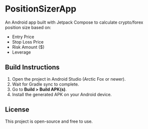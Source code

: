 # PositionSizerApp

An Android app built with Jetpack Compose to calculate crypto/forex position size based on:
- Entry Price
- Stop Loss Price
- Risk Amount ($)
- Leverage

## Build Instructions

1. Open the project in Android Studio (Arctic Fox or newer).
2. Wait for Gradle sync to complete.
3. Go to **Build > Build APK(s)**.
4. Install the generated APK on your Android device.

## License
This project is open-source and free to use.
